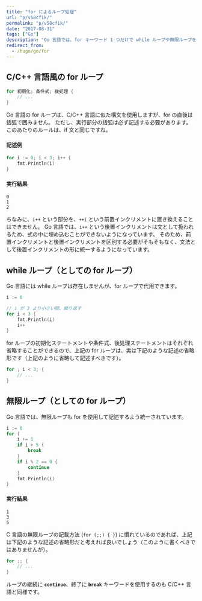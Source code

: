 ```yaml
---
title: "for によるループ処理"
url: "p/v58cfik/"
permalink: "p/v58cfik/"
date: "2017-08-31"
tags: ["Go"]
description: "Go 言語では、for キーワード 1 つだけで while ループや無限ループを表現することができます。"
redirect_from:
  - /hugo/go/for
---
```


C/C++ 言語風の for ループ
----

```go
for 初期化; 条件式; 後処理 {
	// ...
}
```

Go 言語の for ループは、C/C++ 言語に似た構文を使用しますが、for の直後は括弧で囲みません。
ただし、実行部分の括弧は必ず記述する必要があります。
このあたりのルールは、if 文と同じですね。

#### 記述例

```go
for i := 0; i < 3; i++ {
	fmt.Println(i)
}
```

#### 実行結果

```
0
1
2
```

ちなみに、`i++` という部分を、`++i` という前置インクリメントに置き換えることはできません。
Go 言語では、`i++` という後置インクリメントは文として扱われるため、式の中に埋め込むことができないようになっています。
そのため、前置インクリメントと後置インクリメントを区別する必要がそもそもなく、文法として後置インクリメントの形に統一するようになっています。


while ループ（としての for ループ）
----

Go 言語には while ループは存在しませんが、for ループで代用できます。

```go
i := 0

// i が 3 より小さい間、繰り返す
for i < 3 {
	fmt.Println(i)
	i++
}
```

for ループの初期化ステートメントや条件式、後処理ステートメントはそれぞれ省略することができるので、上記の for ループは、実は下記のような記述の省略形です（上記のように省略して記述すべきです）。

```go
for ; i < 3; {
	// ...
}
```


無限ループ（としての for ループ）
----

Go 言語では、無限ループも for を使用して記述するよう統一されています。

```go
i := 0
for {
	i += 1
	if i > 5 {
		break
	}
	if i % 2 == 0 {
		continue
	}
	fmt.Println(i)
}
```

#### 実行結果

```
1
3
5
```

C 言語の無限ループの記載方法 (`for (;;) { }`) に慣れているのであれば、上記は下記のような記述の省略形だと考えれば良いでしょう（このように書くべきではありませんが）。

```go
for ;; {
	// ...
}
```

ループの継続に __`continue`__、終了に __`break`__ キーワードを使用するのも C/C++ 言語と同様です。


